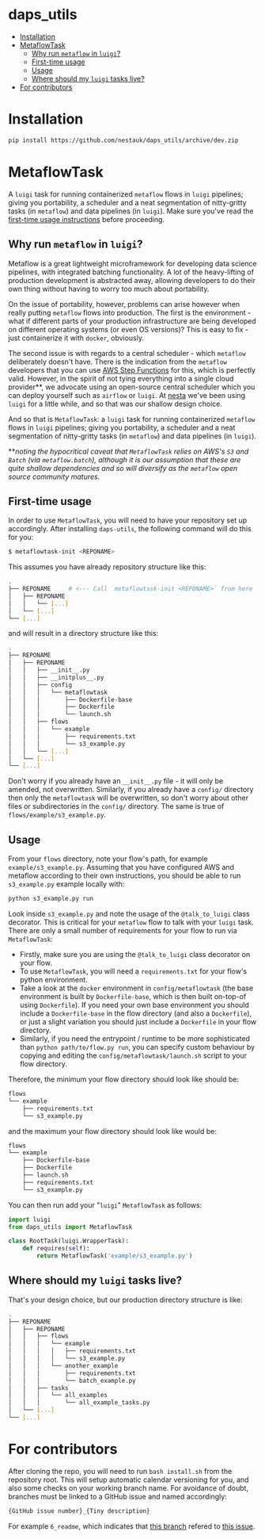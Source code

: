 daps_utils
==========

  * [Installation](#installation)
  * [MetaflowTask](#metaflowtask)
    * [Why run `metaflow` in `luigi`?](#why-run-metaflow-in-luigi)
    * [First-time usage](#first-time-usage)
    * [Usage](#usage)
    * [Where should my `luigi` tasks live?](#where-should-my-luigi-tasks-live)
  * [For contributors](#for-contributors)


Installation
============

```bash
pip install https://github.com/nestauk/daps_utils/archive/dev.zip
```

MetaflowTask
============

A `luigi` task for running containerized `metaflow` flows in `luigi` pipelines; giving you portability,
a scheduler and a neat segmentation of nitty-gritty tasks (in `metaflow`) and data pipelines (in `luigi`).
Make sure you've read the [first-time usage instructions](#first-time-usage) before proceeding.

Why run `metaflow` in `luigi`?
------------------------------

Metaflow is a great lightweight microframework for developing data science pipelines, with
integrated batching functionality. A lot of the heavy-lifting of production development is
abstracted away, allowing developers to do their own thing without having to worry too much about portability.

On the issue of portability, however, problems can arise however when really putting `metaflow` flows into production.
The first is the environment - what if different parts of your production infrastructure are being developed
on different operating systems (or even OS versions)? This is easy to fix - just containerize it with `docker`, obviously.

The second issue is with regards to a central scheduler - which `metaflow` deliberately doesn't have. There is
the indication from the `metaflow` developers that you can use [AWS Step Functions](https://docs.metaflow.org/going-to-production-with-metaflow/scheduling-metaflow-flows) for this, which is perfectly valid. However, in the spirit of not tying everything
into a single cloud provider**, we advocate using an open-source central scheduler which you can deploy yourself such as
`airflow` or `luigi`. At [nesta](https://nesta.org.uk) we've been using `luigi` for a little while, and so that was our
shallow design choice.

And so that is `MetaflowTask`: a `luigi` task for running containerized `metaflow` flows in `luigi` pipelines; giving you portability, a scheduler and a neat segmentation of nitty-gritty tasks (in `metaflow`) and data pipelines (in `luigi`).

\*\*_noting the hypocritical caveat that `MetaflowTask` relies on AWS's `S3` and `Batch` (via `metaflow.batch`), although it is our assumption that these are quite shallow dependencies and so will diversify as the `metaflow` open source community matures._


First-time usage
----------------

In order to use `MetaflowTask`, you will need to have your repository set up accordingly.
After installing `daps-utils`, the following command will do this for you:

```bash
$ metaflowtask-init <REPONAME>
```

This assumes you have already repository structure like this:

```bash
.
├── REPONAME     # <--- Call `metaflowtask-init <REPONAME>` from here
│   ├── REPONAME
│   │   └── [...]
│   └── [...]
└── [...]
```

and will result in a directory structure like this:

```bash
.
├── REPONAME
│   ├── REPONAME
│   │   ├── __init__.py
│   │   ├── __initplus__.py
│   │   ├── config
│   │   │   └── metaflowtask
│   │   │       ├── Dockerfile-base
│   │   │       ├── Dockerfile
│   │   │       └── launch.sh
│   │   ├── flows
│   │   │   └── example
│   │   │       ├── requirements.txt
│   │   │       └── s3_example.py
│   │   └── [...]
│   └── [...]
└── [...]
```

Don't worry if you already have an `__init__.py` file - it will only be amended, not overwritten.
Similarly, if you already have a `config/` directory then only the `metaflowtask` will be overwritten,
so don't worry about other files or subdirectories in the `config/` directory. The same is true of
`flows/example/s3_example.py`.

Usage
-----

From your `flows` directory, note your flow's path, for example `example/s3_example.py`. Assuming that you have
configured AWS and metaflow according to their own instructions, you should be able to run `s3_example.py` example
locally with:

```python
python s3_example.py run
```

Look inside `s3_example.py` and note the usage of the `@talk_to_luigi` class decorator. This is critical for your
`metaflow` flow to talk with your `luigi` task. There are only a small number of requirements for your flow to run via `MetaflowTask`:

- Firstly, make sure you are using the `@talk_to_luigi` class decorator on your flow.
- To use `MetaflowTask`, you will need a `requirements.txt` for your flow's python environment.
- Take a look at the `docker` environment in `config/metaflowtask` (the base environment is built by `Dockerfile-base`, which is then built on-top-of using `Dockerfile`). If you need your own base environment you should include a `Dockerfile-base` in the flow directory (and also a `Dockerfile`), or just a slight variation you should just include a `Dockerfile` in your flow directory.
- Similarly, if you need the entrypoint / runtime to be more sophisticated than `python path/to/flow.py run`, you can specify custom behaviour by copying and editing the `config/metaflowtask/launch.sh` script to your flow directory.

Therefore, the minimum your flow directory should look like should be:

```bash
flows
└── example
	├── requirements.txt
	└── s3_example.py
```

and the maximum your flow directory should look like would be:

```bash
flows
└── example
	├── Dockerfile-base
	├── Dockerfile
	├── launch.sh
	├── requirements.txt
	└── s3_example.py
```

You can then run add your "`luigi`" `MetaflowTask` as follows:

```python
import luigi
from daps_utils import MetaflowTask

class RootTask(luigi.WrapperTask):
	def requires(self):
		return MetaflowTask('example/s3_example.py')
```

Where should my `luigi` tasks live?
-----------------------------------

That's your design choice, but our production directory structure is like:

```bash
.
├── REPONAME
│   ├── REPONAME
│   │   ├── flows
│   │   │   └── example
│   │   │   │   ├── requirements.txt
│   │   │   │   └── s3_example.py
│   │   │   └── another_example
│   │   │       ├── requirements.txt
│   │   │       └── batch_example.py
│   │   ├── tasks
│   │   │   └── all_examples
│   │   │       └── all_example_tasks.py
│   └── [...]
└── [...]
```


For contributors
================

After cloning the repo, you will need to run `bash install.sh` from the repository root. This will setup
automatic calendar versioning for you, and also some checks on your working branch name. For avoidance of doubt,
branches must be linked to a GitHub issue and named accordingly:

```bash
{GitHub issue number}_{Tiny description}
```

For example `6_readme`, which indicates that [this branch](https://github.com/nestauk/daps_utils/pulls/7) refered to [this issue](https://github.com/nestauk/daps_utils/issues/6).
